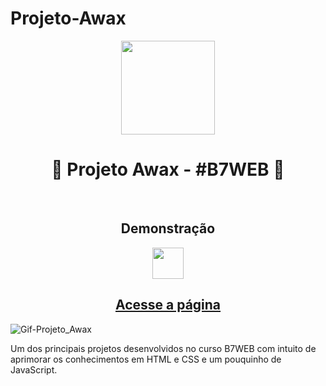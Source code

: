 # Projeto-Awax

<div align="center">
<img height="150em" align="center" src="https://user-images.githubusercontent.com/115600640/196217767-e9cfb0f7-9695-4f0e-a2e6-1d84e40fe358.png">
  <h1>🚀 Projeto Awax - #B7WEB 🚀</h1>
</div>
<br>
<div align="center">
  <h2>Demonstração</h2>
  <img height="50em" src="https://cdn.jsdelivr.net/gh/devicons/devicon/icons/devicon/devicon-original.svg"/>
</div> 
<div align="center">
<h2>
<a href="https://marcus-projeto-awax.netlify.app/" target="_blank">Acesse a página</a>
</h2>
</div>

![Gif-Projeto_Awax](https://user-images.githubusercontent.com/115600640/196218776-f7e10d7a-a348-47c1-8631-476787510485.gif)

Um dos principais projetos desenvolvidos no curso B7WEB com intuito de aprimorar os conhecimentos em HTML e CSS e um pouquinho de JavaScript.

